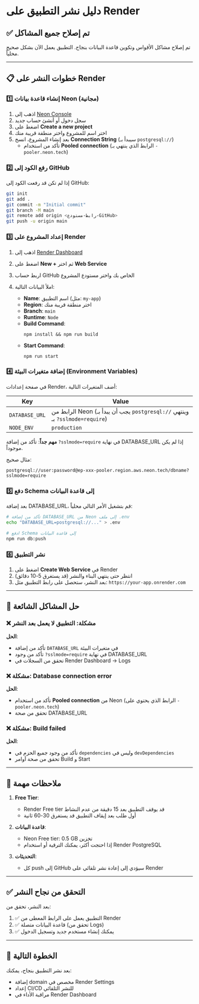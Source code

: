 # دليل نشر التطبيق على Render

## ✅ تم إصلاح جميع المشاكل

تم إصلاح مشاكل الأقواس وتكوين قاعدة البيانات بنجاح. التطبيق يعمل الآن بشكل صحيح محلياً.

---

## 📋 خطوات النشر على Render

### 1️⃣ إنشاء قاعدة بيانات Neon (مجانية)

1. اذهب إلى [Neon Console](https://console.neon.tech/)
2. سجل دخول أو أنشئ حساب جديد
3. اضغط على **Create a new project**
4. اختر اسم للمشروع واختر منطقة قريبة منك
5. بعد إنشاء المشروع، انسخ **Connection String** (سيبدأ بـ `postgresql://`)
   - تأكد من استخدام **Pooled connection** (الرابط الذي ينتهي بـ `-pooler.neon.tech`)

### 2️⃣ رفع الكود إلى GitHub

إذا لم تكن قد رفعت الكود إلى GitHub:

```bash
git init
git add .
git commit -m "Initial commit"
git branch -M main
git remote add origin <رابط-مستودع-GitHub>
git push -u origin main
```

### 3️⃣ إعداد المشروع على Render

1. اذهب إلى [Render Dashboard](https://dashboard.render.com/)
2. اضغط على **New +** ثم اختر **Web Service**
3. اربط حساب GitHub الخاص بك واختر مستودع المشروع
4. املأ البيانات التالية:

   - **Name**: اسم التطبيق (مثل: `my-app`)
   - **Region**: اختر منطقة قريبة منك
   - **Branch**: `main`
   - **Runtime**: `Node`
   - **Build Command**: 
     ```
     npm install && npm run build
     ```
   - **Start Command**: 
     ```
     npm run start
     ```

### 4️⃣ إضافة متغيرات البيئة (Environment Variables)

في صفحة إعدادات Render، أضف المتغيرات التالية:

| Key | Value |
|-----|-------|
| `DATABASE_URL` | الرابط من Neon (يجب أن يبدأ بـ `postgresql://` وينتهي بـ `?sslmode=require`) |
| `NODE_ENV` | `production` |

**مهم جداً**: تأكد من إضافة `?sslmode=require` في نهاية DATABASE_URL إذا لم يكن موجوداً.

مثال صحيح:
```
postgresql://user:password@ep-xxx-pooler.region.aws.neon.tech/dbname?sslmode=require
```

### 5️⃣ دفع Schema إلى قاعدة البيانات

بعد إضافة DATABASE_URL، قم بتشغيل الأمر التالي محلياً:

```bash
# تأكد من إضافة DATABASE_URL من Neon إلى ملف .env
echo "DATABASE_URL=postgresql://..." > .env

# ادفع Schema إلى قاعدة البيانات
npm run db:push
```

### 6️⃣ نشر التطبيق

1. اضغط على **Create Web Service** في Render
2. انتظر حتى ينتهي البناء والنشر (قد يستغرق 5-10 دقائق)
3. بعد النشر، ستحصل على رابط التطبيق مثل: `https://your-app.onrender.com`

---

## 🔧 حل المشاكل الشائعة

### ❌ مشكلة: التطبيق لا يعمل بعد النشر

**الحل**:
- تأكد من إضافة `DATABASE_URL` في متغيرات البيئة
- تأكد من وجود `?sslmode=require` في نهاية DATABASE_URL
- تحقق من السجلات في Render Dashboard → Logs

### ❌ مشكلة: Database connection error

**الحل**:
- تأكد من استخدام **Pooled connection** من Neon (الرابط الذي يحتوي على `-pooler.neon.tech`)
- تحقق من صحة DATABASE_URL

### ❌ مشكلة: Build failed

**الحل**:
- تأكد من وجود جميع الحزم في `dependencies` وليس في `devDependencies`
- تحقق من صحة أوامر Build و Start

---

## 📝 ملاحظات مهمة

1. **Free Tier**: 
   - Render Free tier قد يوقف التطبيق بعد 15 دقيقة من عدم النشاط
   - أول طلب بعد إيقاف التطبيق قد يستغرق 30-60 ثانية

2. **قاعدة البيانات**:
   - Neon Free tier: 0.5 GB تخزين
   - إذا احتجت أكثر، يمكنك الترقية أو استخدام Render PostgreSQL

3. **التحديثات**:
   - كل push إلى GitHub سيؤدي إلى إعادة نشر تلقائي على Render

---

## ✅ التحقق من نجاح النشر

بعد النشر، تحقق من:

1. ✅ التطبيق يعمل على الرابط المعطى من Render
2. ✅ قاعدة البيانات متصلة (تحقق من Logs)
3. ✅ يمكنك إنشاء مستخدم جديد وتسجيل الدخول

---

## 🎯 الخطوة التالية

بعد نشر التطبيق بنجاح، يمكنك:
- إضافة domain مخصص في Render Settings
- إعداد CI/CD للنشر التلقائي
- مراقبة الأداء في Render Dashboard
